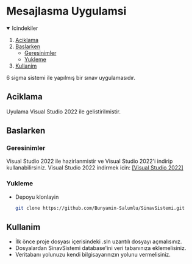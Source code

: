 # Mesajlasma Uygulamsi

<!-- Icindekiler -->
<details open="open">
  <summary>Icindekiler</summary>
  <ol>
    <li><a href="#aciklama">Aciklama</a></li>
    <li>
      <a href="#baslarken">Baslarken</a>
      <ul>
        <li><a href="#geresinimler">Geresinimler</a></li>
        <li><a href="#yukleme">Yukleme</a></li>
      </ul>
    </li>
    <li><a href="#kullanim">Kullanim</a></li>
  </ol>
</details>    

6 sigma sistemi ile yapılmış bir sınav uygulamasıdır.

## Aciklama
Uyulama Visual Studio 2022 ile gelistirilmistir.

## Baslarken

### Geresinimler

Visual Studio 2022 ile hazirlanmistir ve Visual Studio 2022'i indirip kullanabilirsiniz. Visual Studio 2022 indirmek icin: [[Visual Studio 2022]](https://visualstudio.microsoft.com/tr/downloads/)


### Yukleme
* Depoyu klonlayin
   ```sh
   git clone https://github.com/Bunyamin-Salumlu/SinavSistemi.git
   ```

## Kullanim
* İlk önce proje dosyası içerisindeki .sln uzantılı dosyayı açmalısınız.
* Dosyalardan SinavSistemi database'ini veri tabanınıza eklemelisiniz.
* Veritabanı yolunuzu kendi bilgisayarınızın yolunu vermelisiniz.

